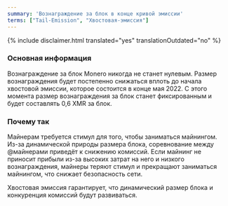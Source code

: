 ```yaml
---
summary: 'Вознаграждение за блок в конце кривой эмиссии'
terms: ["Tail-Emission", "Хвостовая-эмиссия"]
---
```


{% include disclaimer.html translated="yes" translationOutdated="no" %}

### Основная информация

Вознаграждение за блок Monero никогда не станет нулевым. Размер
вознаграждения будет постепенно снижаться вплоть до начала хвостовой
эмиссии, которое состоится в конце мая 2022. С этого момента размер
вознаграждения за блок станет фиксированным и будет составлять 0,6 XMR за
блок.

### Почему так

Майнерам требуется стимул для того, чтобы заниматься майнингом. Из-за
динамической природы размера блока, соревнование между @майнерами приведёт к
снижению комиссий. Если майнинг не приносит прибыли из-за высоких затрат на
него и низкого вознаграждения, майнеры теряют стимул и прекращают заниматься
майнингом, что снижает безопасность сети.

Хвостовая эмиссия гарантирует, что динамический размер блока и конкуренция
комиссий будут развиваться.
